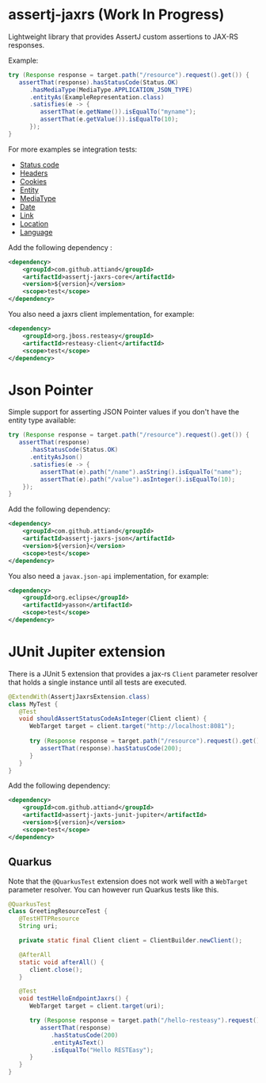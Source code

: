 # assertj-jaxrs (Work In Progress)

Lightweight library that provides AssertJ custom assertions to JAX-RS responses. 

Example:
```java
try (Response response = target.path("/resource").request().get()) {
   assertThat(response).hasStatusCode(Status.OK)
      .hasMediaType(MediaType.APPLICATION_JSON_TYPE)
      .entityAs(ExampleRepresentation.class)
      .satisfies(e -> {
         assertThat(e.getName()).isEqualTo("myname");
         assertThat(e.getValue()).isEqualTo(10);
      });
}
```
For more examples se integration tests:
* [Status code](assertj-jaxrs-core/src/test/java/com/github/attiand/assertj/jaxrs/StatusCodeIT.java)
* [Headers](assertj-jaxrs-core/src/test/java/com/github/attiand/assertj/jaxrs/HeaderIT.java)
* [Cookies](assertj-jaxrs-core/src/test/java/com/github/attiand/assertj/jaxrs/CookieIT.java)
* [Entity](assertj-jaxrs-core/src/test/java/com/github/attiand/assertj/jaxrs/EntityIT.java)
* [MediaType](assertj-jaxrs-core/src/test/java/com/github/attiand/assertj/jaxrs/MediaTypeIT.java)
* [Date](assertj-jaxrs-core/src/test/java/com/github/attiand/assertj/jaxrs/DateIT.java)
* [Link](assertj-jaxrs-core/src/test/java/com/github/attiand/assertj/jaxrs/LinkIT.java)
* [Location](assertj-jaxrs-core/src/test/java/com/github/attiand/assertj/jaxrs/LocationIT.java)
* [Language](assertj-jaxrs-core/src/test/java/com/github/attiand/assertj/jaxrs/LanguageIT.java)

Add the following dependency :
```xml
<dependency>
    <groupId>com.github.attiand</groupId>
    <artifactId>assertj-jaxrs-core</artifactId>
    <version>${version}</version>
    <scope>test</scope>
</dependency>
```
You also need a jaxrs client implementation, for example: 

```xml
<dependency>
    <groupId>org.jboss.resteasy</groupId>
    <artifactId>resteasy-client</artifactId>
    <scope>test</scope>
</dependency>
```

# Json Pointer

Simple support for asserting JSON Pointer values if you don't have the entity type available:
```java
try (Response response = target.path("/resource").request().get()) {
   assertThat(response)
      .hasStatusCode(Status.OK)
      .entityAsJson()
      .satisfies(e -> {
         assertThat(e).path("/name").asString().isEqualTo("name");
         assertThat(e).path("/value").asInteger().isEqualTo(10);
    });
}
```
Add the following dependency:
```xml
<dependency>
    <groupId>com.github.attiand</groupId>
    <artifactId>assertj-jaxrs-json</artifactId>
    <version>${version}</version>
    <scope>test</scope>
</dependency>
```
You also need a `javax.json-api` implementation, for example: 
```xml
<dependency>
    <groupId>org.eclipse</groupId>
    <artifactId>yasson</artifactId>
    <scope>test</scope>
</dependency>
```
# JUnit Jupiter extension
There is a JUnit 5 extension that provides a jax-rs `Client` parameter resolver that holds a single instance until all tests are executed.
```java
@ExtendWith(AssertjJaxrsExtension.class)
class MyTest {
   @Test
   void shouldAssertStatusCodeAsInteger(Client client) {
      WebTarget target = client.target("http://localhost:8081");
   
      try (Response response = target.path("/resource").request().get()) {
         assertThat(response).hasStatusCode(200);
      }
   }
}
```
Add the following dependency:
```xml
<dependency>
    <groupId>com.github.attiand</groupId>
    <artifactId>assertj-jaxts-junit-jupiter</artifactId>
    <version>${version}</version>
    <scope>test</scope>
</dependency>
```
## Quarkus

Note that the `@QuarkusTest` extension does not work well with a `WebTarget` parameter resolver. You can however run Quarkus tests like this.
```java
@QuarkusTest
class GreetingResourceTest {
   @TestHTTPResource
   String uri;

   private static final Client client = ClientBuilder.newClient();

   @AfterAll
   static void afterAll() {
      client.close();
   }

   @Test
   void testHelloEndpointJaxrs() {
      WebTarget target = client.target(uri);

      try (Response response = target.path("/hello-resteasy").request().get()) {
         assertThat(response)
            .hasStatusCode(200)
            .entityAsText()
            .isEqualTo("Hello RESTEasy");
      }
   }    
}
```